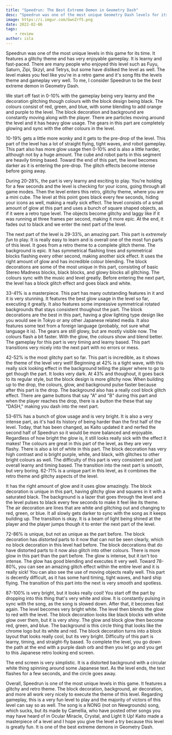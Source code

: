 ```yaml
---
title: "Speedrun: The Best Extreme Demon in Geometry Dash"
desc: "Speedrun was one of the most unique Geometry Dash levels for its time. It is a very fun and enjoyable level."
image: https://i.imgur.com/GwnZrf5.png
date: 2022-02-06
tags:
    - review
author: isla
---
```


Speedrun was one of the most unique levels in this game for its time. It features a glitchy theme and has very enjoyable gameplay. It is learny and fast-paced. There are many people who enjoyed this level such as Fuyu, Saturn, Zipi, Skzyl, and Tetrys, but some have disliked the level as well. The level makes you feel like you're in a retro game and it's song fits the levels theme and gameplay very well. To me, I consider Speedrun to be the _best_ extreme demon in Geometry Dash. 

We start off fast in 0-10% with the gameplay being very learny and the decoration glitching though colours with the block design being black. The colours consist of red, green, and blue, with some blending to add orange and purple to the level. The block decoration and background are constantly moving along with the player. There are particles moving around the level and it has heavy glow usage. The gears in this part are completely glowing and sync with the other colours in the level. 

10-19% gets a little more wonky and it gets to the pre-drop of the level. This part of the level has a lot of straight flying, tight waves, and robot gameplay. This part also has more glow usage then 0-10% and is also a little harder, although not by a huge amount. The cube and robot parts in this segment are heavily timing based. Toward the end of this part, the level becomes darker as it is entering the pre-drop. The glitch effects become intense before going away.

During 20-28%, the part is very learny and exciting to play. You're holding for a few seconds and the level is checking for your icons, going through all game modes. Then the level enters this retro, glitchy theme, where you are a mini cube. The level at this point goes black every few seconds, hiding your icons as well, making a really sick effect. The level consists of a small amount of glow at this part and uses a bunch of square shaped objects, as if it were a retro type level. The objects become glitchy and laggy like if it was running at three frames per second, making it more epic. At the end, it fades out to black and we enter the next part of the level. 

The next part of the level is 29-33%, an amazing part. This part is *extremely fun* to play. It is really easy to learn and is overall one of the most fun parts of this level. It goes from a retro theme to a complete glitch theme. The background is epic. It has symmetrical flashing lines and symmetrical blocks flashing every other second, making another sick effect. It uses the right amount of glow and has incredible colour blending. The block decorations are some of the most unique in this part, consisting of basic Stereo Madness blocks, black blocks, and glowy blocks all glitching. The colours sync with the music and level greatly. Before entering the next part, the level has a block glitch effect and goes black and white. 

33-41% is a masterpiece. This part has many outstanding features in it and it is very stunning. It features the best glow usage in the level so far, executing it greatly. It also features some impressive symmetrical rotated backgrounds that stays consistent thoughout the part. The block decorations are the best in this part, having a glow lighting type design like you would see in Tokyo or any other Japanese related media. It also features some text from a foreign language (probably, not sure what language it is). The gears are still glowy, but are mostly visible now. The colours flash a bit faster. With the glow, the colours show and blend better. The gameplay for this part is very timing and learny based. This part transitions very nicely into the next part with no errors or mess. 

42-52% is the most glitchy part so far. This part is incredible, as it shows the theme of the level very well! Beginning at 42% is a tight wave, with this really sick looking effect in the background telling the player where to go to get though the part. It looks very dark. At 43% and thoughout, it goes back to its regular style, but the block design is more glitchy now. When building up to the drop, the colours, glow, and background pulse faster because after this part is the drop. The background also has a really cool block glitch effect. There are game buttons that say "A" and "B" during this part and when the player reaches the drop, there is a button the these that say "DASH," making you dash into the next part.

53-61% has a bunch of glow usage and is very bright. It is also a very intense part, as it's had its history of being harder than the first half of the level. Today, that has been changed, as Kaito updated it and nerfed the second half of Speedrun so it would be more balanced and enjoyable. Regardless of how bright the glow is, it still looks really sick with the effect it makes! The colours are great in this part of the level, as they are very flashy. There is also a lot of white in this part. The block decoration has very high contrast and is bright purple, white, and black, with glitches to other bright colours as well. The difficulty of this part is very consistent and just overall learny and timing based. The transition into the next part is smooth, but very boring. 62-71% is a unique part in this level, as it combines the retro theme and glitchy aspects of the level. 

It has the right amount of glow and it uses glow amazingly. The block decoration is unique in this part, having glitchy glow and squares in it with a saturated black. The background is a lazer that goes through the level and the level pulses to black every few seconds to make it feel like its theme. The air decoration are lines that are white and glitching out and changing to red, green, or blue. It all slowly gets darker to sync with the song as it keeps building up. The transition is okay. It is a beam of light being shined at the player and the player jumps though it to enter the next part of the level. 

72-86% is unique, but not as unique as the part before. The block decoration has _distorted_ parts to it now that can not be seen clearly, which no block decoration in this level had before. The block decorations that do have distorted parts to it now also glitch into other colours. There is more glow in this part than the part before. The glow is intense, but it isn't too intense. The glow has good blending and executes it very well. Toward 78-80%, you can see an amazing glitch effect within the entire level and it is really sick! You can also see the use of moving objects really well. This part is decently difficult, as it has some hard timing, tight waves, and hard ship flying. The transition of this part into the next is very smooth and spotless.

87-100% is very bright, but it looks really cool! You start off the part by dropping into this thing that's very white and slow. It is constantly pulsing in sync with the song, as the song is slowed down. After that, it becomes fast again. The level becomes very bright white. The level then blends the glow to red with the level. The block decoration looks like black blocks with white glow over them, but it is very _shiny_. The glow and block glow then become red, green, and blue. The background is this circle thing that looks like the chrome logo but its white and red. The block decoration turns into a block layout that looks really cool, but its very bright. Difficulty of this part is learny, timing, and straight-fly based. To complete the level, you go down the path at the end with a purple dash orb and then you let go and you get to this Japanese retro looking end screen.

The end screen is very simplistic. It is a distorted background with a circular white thing spinning around some Japanese text. As the level ends, the text flashes for a few seconds, and the circle goes away.

Overall, Speedrun is one of the most unique levels in this game. It features a glitchy and retro theme. The block decoration, background, air decoration, and more all work very nicely to execute the theme of this level. Regarding gameplay, this is a very fun level to play and the majority of victors of this level can say so as well. The song is a NONG (not on Newgrounds) song, which sucks, but its made by Camellia, who have posted other songs you may have heard of in Ocular Miracle, Crystal, and Light It Up! Kaito made a masterpiece of a level and I hope you give the level a try because this level is greatly fun. It is one of the best extreme demons in Geometry Dash.